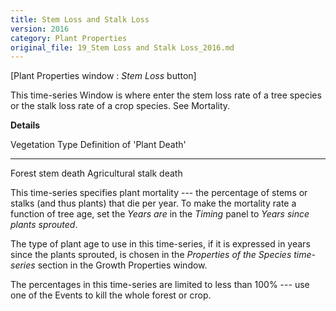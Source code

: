 ```yaml
---
title: Stem Loss and Stalk Loss
version: 2016
category: Plant Properties
original_file: 19_Stem Loss and Stalk Loss_2016.md
---
```


[Plant Properties window : *Stem Loss*
button]

This time-series Window is where enter
the stem loss rate of a tree species or the stalk loss rate of a crop
species. See Mortality.

**Details**

  Vegetation Type   Definition of 'Plant Death'
  ----------------- -------------------------------
  Forest            stem death
  Agricultural      stalk death

This time-series specifies plant mortality --- the percentage of stems
or stalks (and thus plants) that die per year. To make the mortality
rate a function of tree age, set the *Years are* in the *Timing* panel
to *Years since plants sprouted*.

The type of plant age to use in this time-series, if it is expressed in
years since the plants sprouted, is chosen in the *Properties of the
Species time-series* section in the Growth
Properties window.

The percentages in this time-series are limited to less than 100% ---
use one of the Events to kill the whole forest or
crop.